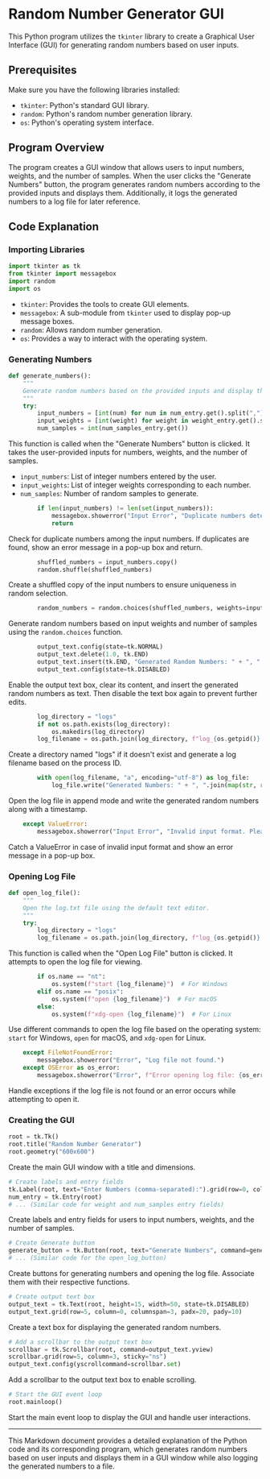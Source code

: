 
# Random Number Generator GUI

This Python program utilizes the `tkinter` library to create a Graphical User Interface (GUI) for generating random numbers based on user inputs.

## Prerequisites

Make sure you have the following libraries installed:

- `tkinter`: Python's standard GUI library.
- `random`: Python's random number generation library.
- `os`: Python's operating system interface.

## Program Overview

The program creates a GUI window that allows users to input numbers, weights, and the number of samples. When the user clicks the "Generate Numbers" button, the program generates random numbers according to the provided inputs and displays them. Additionally, it logs the generated numbers to a log file for later reference.

## Code Explanation

### Importing Libraries

```python
import tkinter as tk
from tkinter import messagebox
import random
import os
```

- `tkinter`: Provides the tools to create GUI elements.
- `messagebox`: A sub-module from `tkinter` used to display pop-up message boxes.
- `random`: Allows random number generation.
- `os`: Provides a way to interact with the operating system.

### Generating Numbers

```python
def generate_numbers():
    """
    Generate random numbers based on the provided inputs and display them in the output text box.
    """
    try:
        input_numbers = [int(num) for num in num_entry.get().split(",")]
        input_weights = [int(weight) for weight in weight_entry.get().split(",")]
        num_samples = int(num_samples_entry.get())
```

This function is called when the "Generate Numbers" button is clicked. It takes the user-provided inputs for numbers, weights, and the number of samples.

- `input_numbers`: List of integer numbers entered by the user.
- `input_weights`: List of integer weights corresponding to each number.
- `num_samples`: Number of random samples to generate.

```python
        if len(input_numbers) != len(set(input_numbers)):
            messagebox.showerror("Input Error", "Duplicate numbers detected. Please provide unique numbers.")
            return
```

Check for duplicate numbers among the input numbers. If duplicates are found, show an error message in a pop-up box and return.

```python
        shuffled_numbers = input_numbers.copy()
        random.shuffle(shuffled_numbers)
```

Create a shuffled copy of the input numbers to ensure uniqueness in random selection.

```python
        random_numbers = random.choices(shuffled_numbers, weights=input_weights, k=num_samples)
```

Generate random numbers based on input weights and number of samples using the `random.choices` function.

```python
        output_text.config(state=tk.NORMAL)
        output_text.delete(1.0, tk.END)
        output_text.insert(tk.END, "Generated Random Numbers: " + ", ".join(map(str, random_numbers)) + "\n")
        output_text.config(state=tk.DISABLED)
```

Enable the output text box, clear its content, and insert the generated random numbers as text. Then disable the text box again to prevent further edits.

```python
        log_directory = "logs"
        if not os.path.exists(log_directory):
            os.makedirs(log_directory)
        log_filename = os.path.join(log_directory, f"log_{os.getpid()}.txt")
```

Create a directory named "logs" if it doesn't exist and generate a log filename based on the process ID.

```python
        with open(log_filename, "a", encoding="utf-8") as log_file:
            log_file.write("Generated Numbers: " + ", ".join(map(str, random_numbers)) + "\n")
```

Open the log file in append mode and write the generated random numbers along with a timestamp.

```python
    except ValueError:
        messagebox.showerror("Input Error", "Invalid input format. Please enter valid numbers and weights.")
```

Catch a ValueError in case of invalid input format and show an error message in a pop-up box.

### Opening Log File

```python
def open_log_file():
    """
    Open the log.txt file using the default text editor.
    """
    try:
        log_directory = "logs"
        log_filename = os.path.join(log_directory, f"log_{os.getpid()}.txt")
```

This function is called when the "Open Log File" button is clicked. It attempts to open the log file for viewing.

```python
        if os.name == "nt":
            os.system(f"start {log_filename}")  # For Windows
        elif os.name == "posix":
            os.system(f"open {log_filename}")  # For macOS
        else:
            os.system(f"xdg-open {log_filename}")  # For Linux
```

Use different commands to open the log file based on the operating system: `start` for Windows, `open` for macOS, and `xdg-open` for Linux.

```python
    except FileNotFoundError:
        messagebox.showerror("Error", "Log file not found.")
    except OSError as os_error:
        messagebox.showerror("Error", f"Error opening log file: {os_error}")
```

Handle exceptions if the log file is not found or an error occurs while attempting to open it.

### Creating the GUI

```python
root = tk.Tk()
root.title("Random Number Generator")
root.geometry("600x600")
```

Create the main GUI window with a title and dimensions.

```python
# Create labels and entry fields
tk.Label(root, text="Enter Numbers (comma-separated):").grid(row=0, column=0, padx=20, pady=10, sticky="e")
num_entry = tk.Entry(root)
# ... (Similar code for weight and num_samples entry fields)
```

Create labels and entry fields for users to input numbers, weights, and the number of samples.

```python
# Create Generate button
generate_button = tk.Button(root, text="Generate Numbers", command=generate_numbers)
# ... (Similar code for the open_log_button)
```

Create buttons for generating numbers and opening the log file. Associate them with their respective functions.

```python
# Create output text box
output_text = tk.Text(root, height=15, width=50, state=tk.DISABLED)
output_text.grid(row=5, column=0, columnspan=3, padx=20, pady=10)
```

Create a text box for displaying the generated random numbers.

```python
# Add a scrollbar to the output text box
scrollbar = tk.Scrollbar(root, command=output_text.yview)
scrollbar.grid(row=5, column=3, sticky="ns")
output_text.config(yscrollcommand=scrollbar.set)
```

Add a scrollbar to the output text box to enable scrolling.

```python
# Start the GUI event loop
root.mainloop()
```

Start the main event loop to display the GUI and handle user interactions.

---

This Markdown document provides a detailed explanation of the Python code and its corresponding program, which generates random numbers based on user inputs and displays them in a GUI window while also logging the generated numbers to a file.